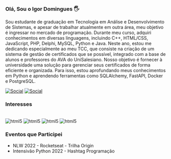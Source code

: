 ### Olá, Sou o Igor Domingues 🖐️

Sou estudante de graduação em Tecnologia em Análise e Desenvolvimento de Sistemas, e apesar de trabalhar atualmente em outra área, meu objetivo é ingressar no mercado de programação. Durante meu curso, adquiri conhecimentos em diversas linguagens, incluindo C++, HTML/CSS, JavaScript, PHP, Delphi, MySQL, Python e Java.
Neste ano, estou me dedicando especialmente ao meu TCC, que consiste na criação de um sistema de gestão de certificados que se possível, integrado com a base de alunos e professores do AVA do UniSalesiano. Nosso objetivo é fornecer à universidade uma solução para gerenciar seus certificados de forma eficiente e organizada. Para isso, estou aprofundando meus conhecimentos em Python e aprendendo ferramentas como SQLAlchemy, FastAPI, Docker e PostgreSQL.

[![Social](https://img.shields.io/badge/LinkedIn-0077B5?style=for-the-badge&logo=linkedin&logoColor=white)](https://www.linkedin.com/in/igor-pd/)
[![Social](https://img.shields.io/badge/Instagram-E4405F?style=for-the-badge&logo=instagram&logoColor=white)](https://www.instagram.com/igorpd_/)


### Interesses

<div style="display: inline_block"><br/>
<img align="center" alt="html5" src="https://img.shields.io/badge/Python-14354C?style=for-the-badge&logo=python&logoColor=white"/>
<img align="center" alt="html5" src="https://img.shields.io/badge/docker-%230db7ed.svg?style=for-the-badge&logo=docker&logoColor=white"/>
<img align="center" alt="html5" src="https://img.shields.io/badge/FastAPI-005571?style=for-the-badge&logo=fastapi"/>
<img align="center" alt="html5" src="https://img.shields.io/badge/postgres-%23316192.svg?style=for-the-badge&logo=postgresql&logoColor=white"/>
</div>

### Eventos que Participei
- NLW 2022 - Rocketseat  - Trilha Origin
- Intensivão Python 2022 - Hashtag Programação
